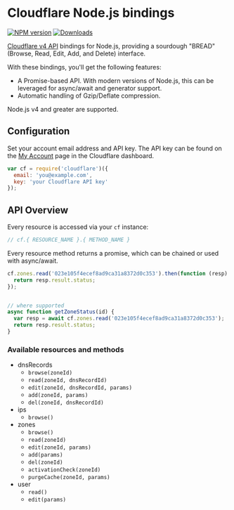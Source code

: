 # Cloudflare Node.js bindings
[![NPM version][npm-image]][npm-url]
[![Downloads][download-badge]][npm-url]

[Cloudflare v4 API][cf-api] bindings for Node.js, providing a sourdough
"BREAD" (Browse, Read, Edit, Add, and Delete) interface.

[cf-api]: https://api.cloudflare.com/
[npm-url]: https://npmjs.org/package/cloudflare
[npm-image]: https://img.shields.io/npm/v/cloudflare.svg?style=flat-square
[download-badge]: http://img.shields.io/npm/dm/cloudflare.svg?style=flat-square

With these bindings, you'll get the following features:

* A Promise-based API. With modern versions of Node.js, this can be
  leveraged for async/await and generator support.
* Automatic handling of Gzip/Deflate compression.

Node.js v4 and greater are supported.

## Configuration

Set your account email address and API key.  The API key can be found on
the [My Account][my-account] page in the Cloudflare dashboard.

[my-account]: https://www.cloudflare.com/a/account

```javascript
var cf = require('cloudflare')({
  email: 'you@example.com',
  key: 'your Cloudflare API key'
});
```

## API Overview

Every resource is accessed via your `cf` instance:

```javascript
// cf.{ RESOURCE_NAME }.{ METHOD_NAME }
```

Every resource method returns a promise, which can be chained or used
with async/await.

```javascript
cf.zones.read('023e105f4ecef8ad9ca31a8372d0c353').then(function (resp) {
  return resp.result.status;
});


// where supported
async function getZoneStatus(id) {
  var resp = await cf.zones.read('023e105f4ecef8ad9ca31a8372d0c353');
  return resp.result.status;
}
```

### Available resources and methods

* dnsRecords
    * `browse(zoneId)`
    * `read(zoneId, dnsRecordId)`
    * `edit(zoneId, dnsRecordId, params)`
    * `add(zoneId, params)`
    * `del(zoneId, dnsRecordId)`
* ips
    * `browse()`
* zones
    * `browse()`
    * `read(zoneId)`
    * `edit(zoneId, params)`
    * `add(params)`
    * `del(zoneId)`
    * `activationCheck(zoneId)`
    * `purgeCache(zoneId, params)`
* user
    * `read()`
    * `edit(params)`
